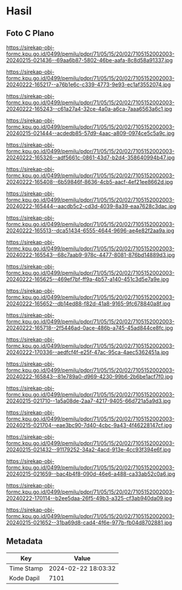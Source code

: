 # Hasil

## Foto C Plano

https://sirekap-obj-formc.kpu.go.id/0499/pemilu/pdpr/71/05/15/20/02/7105152002003-20240215-021436--69aa6b87-5802-46be-aafa-8c8d58a91337.jpg

https://sirekap-obj-formc.kpu.go.id/0499/pemilu/pdpr/71/05/15/20/02/7105152002003-20240222-165217--a76b1e6c-c339-4773-9e93-ec1af3552074.jpg

https://sirekap-obj-formc.kpu.go.id/0499/pemilu/pdpr/71/05/15/20/02/7105152002003-20240222-165243--c61a27a4-32ce-4a0a-a6ca-7aaa6563a6c1.jpg

https://sirekap-obj-formc.kpu.go.id/0499/pemilu/pdpr/71/05/15/20/02/7105152002003-20240215-021444--acdedb85-57d9-4aac-a809-0974ce5c5a9c.jpg

https://sirekap-obj-formc.kpu.go.id/0499/pemilu/pdpr/71/05/15/20/02/7105152002003-20240222-165326--adf5661c-0861-43d7-b2d4-358640994b47.jpg

https://sirekap-obj-formc.kpu.go.id/0499/pemilu/pdpr/71/05/15/20/02/7105152002003-20240222-165408--6b59846f-8636-4cb5-aacf-4ef21ee8662d.jpg

https://sirekap-obj-formc.kpu.go.id/0499/pemilu/pdpr/71/05/15/20/02/7105152002003-20240222-165444--aacdb5c2-cd3d-4039-8a39-eaa7628c3dac.jpg

https://sirekap-obj-formc.kpu.go.id/0499/pemilu/pdpr/71/05/15/20/02/7105152002003-20240222-165513--dca51434-6555-4644-9696-ae4e82f2aa9a.jpg

https://sirekap-obj-formc.kpu.go.id/0499/pemilu/pdpr/71/05/15/20/02/7105152002003-20240222-165543--68c7aab9-978c-4477-8081-876bd14889d3.jpg

https://sirekap-obj-formc.kpu.go.id/0499/pemilu/pdpr/71/05/15/20/02/7105152002003-20240222-165625--469ef7bf-ff9a-4b57-a140-451c3d5e7a9e.jpg

https://sirekap-obj-formc.kpu.go.id/0499/pemilu/pdpr/71/05/15/20/02/7105152002003-20240222-165652--db14ed88-f82d-41a8-9165-9fc678840a8f.jpg

https://sirekap-obj-formc.kpu.go.id/0499/pemilu/pdpr/71/05/15/20/02/7105152002003-20240222-165718--2f5446ad-0ace-486b-a745-45ad844ce8fc.jpg

https://sirekap-obj-formc.kpu.go.id/0499/pemilu/pdpr/71/05/15/20/02/7105152002003-20240222-170336--aedfcf4f-e25f-47ac-95ca-4aec5362451a.jpg

https://sirekap-obj-formc.kpu.go.id/0499/pemilu/pdpr/71/05/15/20/02/7105152002003-20240222-165843--81e789a0-d969-4230-99b6-2b6be1acf7f0.jpg

https://sirekap-obj-formc.kpu.go.id/0499/pemilu/pdpr/71/05/15/20/02/7105152002003-20240215-021710--1a5a08de-2aa7-4217-9405-66d721a5a9d3.jpg

https://sirekap-obj-formc.kpu.go.id/0499/pemilu/pdpr/71/05/15/20/02/7105152002003-20240215-021704--eae3bc90-7d40-4cbc-9a43-4f46228147cf.jpg

https://sirekap-obj-formc.kpu.go.id/0499/pemilu/pdpr/71/05/15/20/02/7105152002003-20240215-021432--91179252-34a2-4acd-913e-4cc93f394e6f.jpg

https://sirekap-obj-formc.kpu.go.id/0499/pemilu/pdpr/71/05/15/20/02/7105152002003-20240215-021659--bac4b4f8-090d-46e6-a488-ca33ab52c0a6.jpg

https://sirekap-obj-formc.kpu.go.id/0499/pemilu/pdpr/71/05/15/20/02/7105152002003-20240222-170114--b2ee5daa-26f5-49b3-a325-cf3ab940da09.jpg

https://sirekap-obj-formc.kpu.go.id/0499/pemilu/pdpr/71/05/15/20/02/7105152002003-20240215-021652--31ba69d8-cad4-4f6e-977b-fb04d8702881.jpg


## Metadata

| Key        | Value               |
| ---------- | ------------------- |
| Time Stamp | 2024-02-22 18:03:32 |
| Kode Dapil | 7101                |



